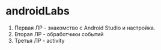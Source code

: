 # androidLabs

1) Первая ЛР - знакомство с Android Studio и настройка.
2) Вторая ЛР - обработчики событий
3) Третья ЛР - activity 
